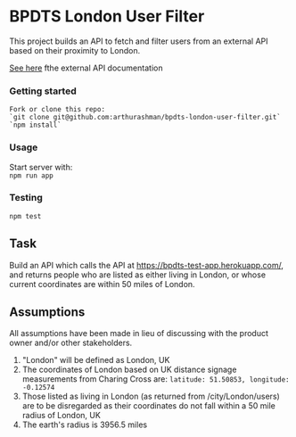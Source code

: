 # BPDTS London User Filter

This project builds an API to fetch and filter users from an external API based on their proximity to London.  


[See here]( https://bpdts-test-app.herokuapp.com/) fthe external API documentation


### Getting started
```
Fork or clone this repo:      
`git clone git@github.com:arthurashman/bpdts-london-user-filter.git`    
`npm install`     
```
### Usage

Start server with:  
`
npm run app
`


### Testing

`npm test`

## Task
 Build an API which calls the API at https://bpdts-test-app.herokuapp.com/, and returns people who are listed as either living in London, or whose current coordinates are within 50 miles of London.


## Assumptions
  All assumptions have been made in lieu of discussing with the product owner and/or other stakeholders.

  1. "London" will be defined as London, UK
  2. The coordinates of London based on UK distance signage measurements from Charing Cross are: `latitude: 51.50853, longitude: -0.12574`
  3. Those listed as living in London (as returned from /city/London/users) are to be disregarded as their coordinates do not fall within a 50 mile radius of London, UK
  4. The earth's radius is 3956.5 miles